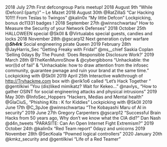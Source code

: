 
2018 July 27th
First defcongroup Paris meetup!
2018 August 9th
“While (Defcon):{party}” – Le Mazet
2018 August 30th
@RatZillaS “Car Hacking 101!!! From Teslas to Twingos”
@kalin0x “My little Defcon”
Lockpicking, bonus dc11331 badges !
2018 September 27th
@winnschwartau“ How to Measure the Security of your Network Defenses”
2018 October 25th 
HALLOWEEN special
@Sk0ll & @Virtualabs special guests, candies and locks
2018 November 28th
@gscarp12 Next generation cyber warfare
@___Sh4rk___ Social engineering pirate Queen
2019 February 28th
@JayHarris_Sec “Getting Freaky with Frida!”
@ms__chief Saskia Coplan ‘Selling 0days By The Pound: ‘Does Responsible Disclosure Work?’
2019 March 28th
@TheKenMunroShow & @cybergibbons “Unhackable: the wor(l)d of fail” & “Unhackable: how to draw attention from the infosec community, guarantee pwnage and ruin your brand at the same time.”
Lockpicking with @Sk0ll
2019 April 25th
Interactive walkthrough of http://Tryhackme.com  box with @erik1o6 called “Let’s Hack Together “
@gentilkiwi ”You (dis)liked mimikatz? Wait for Kekeo…”
@navlys_ “How to gather OSINT for social engineering attacks and physical intrusions”
2019 May 30th
@InfoSec_Hoppers “Hackers, Medias and Mental health”
@GlaCiuS_ “Phishing Kits : K for Kiddies”
Lockpicking with @Sk0ll
2019 June 17th
@C_3pJoe
@winnschwartau “The Kobayashi Maru of AI in security”
2019 June 27th
Gregory Carpenters @gscarp12 “Successful Brain Hacks from 50 years ago, Why don’t we know what the CIA did?”
Dan Nash @d4n_tweets “PARASITE: Can An Open Internet Fight Extremism?”
2019 October 24th
@kalin0x “Red Team report”
0dayz and unicorns
2019 November 28th
@SecKoala “Powned logical controllers”
2020 January 20th
@kmkz_security and @gentilkiwi “Life of a Red Teamer”

